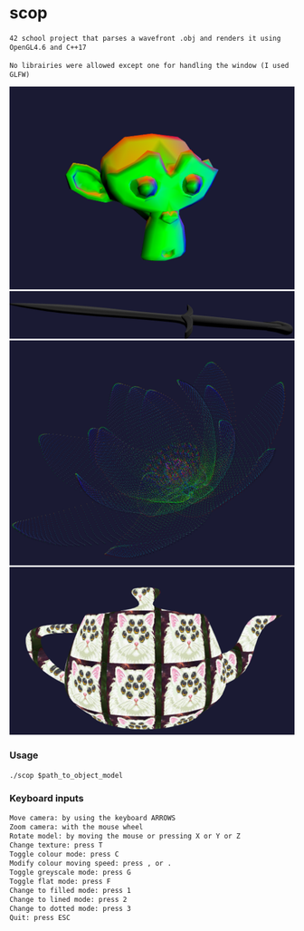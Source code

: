 # scop
```
42 school project that parses a wavefront .obj and renders it using OpenGL4.6 and C++17

No librairies were allowed except one for handling the window (I used GLFW) 
```
![monkey model colour](assets/screenshots/monkey-color-smooth.png "monkey model - smooth colour mode")
![sword_model_greyscale](assets/screenshots/sword-grey.png "sword model - greyscale mode")
![lotus_model_dots](assets/screenshots/lotus-dots.png "lotus model - dots mode")
![teapot model_kitten texture](assets/screenshots/teapot-kitten.png "teapot - kitten texture mode")

### Usage
```
./scop $path_to_object_model
```
### Keyboard inputs
```
Move camera: by using the keyboard ARROWS
Zoom camera: with the mouse wheel
Rotate model: by moving the mouse or pressing X or Y or Z
Change texture: press T
Toggle colour mode: press C
Modify colour moving speed: press , or .
Toggle greyscale mode: press G
Toggle flat mode: press F
Change to filled mode: press 1
Change to lined mode: press 2
Change to dotted mode: press 3
Quit: press ESC
```